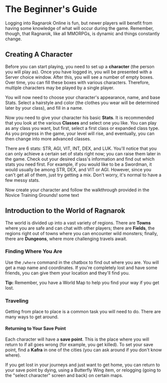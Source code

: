 # The Beginner's Guide

Logging into Ragnarok Online is fun, but newer players will benefit from having some knowledge of what will occur during the game. Remember, though, that Ragnarok, like all MMORPGs, is dynamic and things constantly change.

## Creating A Character

Before you can start playing, you need to set up a **character** (the person you will play as). Once you have logged in, you will be presented with a Server choice window. After this, you will see a number of empty boxes. Over time, you can fill these boxes with various characters. Therefore, multiple characters may be played by a single player.

You will now need to choose your character's appearance, name, and base Stats. Select a hairstyle and color (the clothes you wear will be determined later by your class), and fill in a name.

Now you need to give your character his basic **Stats**. It is recommended that you look at the various **Classes** and select one you like. You can play as any class you want, but first, select a first class or expanded class type. As you progress in the game, your level will rise, and eventually, you can then change into more advanced classes.

There are 6 stats: STR, AGI, VIT, INT, DEX, and LUK. You'll notice that you can only achieve a certain set of stats right now; you can raise them later in the game. Check out your desired class's information and find out which stats you need first. For example, if you would like to be a Swordman, it would usually be among STR, DEX, and VIT or AGI. However, since you can't get all of them, just try getting a mix. Don't worry, it's normal to have a few messy stats.

Now create your character and follow the walkthrough provided in the Novice Training Grounds! <copylink> some text </copylink>

## Introduction to the World of Ragnarok

The world is divided up into a vast variety of regions. There are **Towns** where you are safe and can chat with other players; there are **Fields**, the regions right out of towns where you can encounter wild monsters; finally, there are **Dungeons**, where more challenging travels await.

### Finding Where You Are

Use the `/where` command in the chatbox to find out where you are. You will get a map name and coordinates. If you're completely lost and have some friends, you can give them your location and they'll find you.

**Tip:** Remember, you have a World Map to help you find your way if you get lost.

### Traveling

Getting from place to place is a common task you will need to do. There are many ways to get around.

#### Returning to Your Save Point

Each character will have a **save point**. This is the place where you will return to if all goes wrong (for example, you get killed). To set your save point, find a **Kafra** in one of the cities (you can ask around if you don't know where).

If you get lost in your journeys and just want to get home, you can return to your save point by dying, using a Butterfly Wing item, or relogging (going to the "select character" screen and back) on certain maps.
